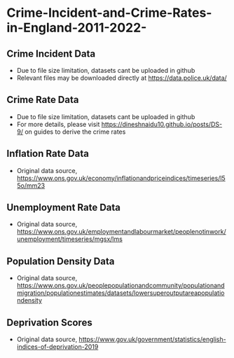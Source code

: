# Crime-Incident-and-Crime-Rates-in-England-2011-2022-

## Crime Incident Data
- Due to file size limitation, datasets cant be uploaded in github
- Relevant files may be downloaded directly at https://data.police.uk/data/

## Crime Rate Data
- Due to file size limitation, datasets cant be uploaded in github
- For more details, please visit https://dineshnaidu10.github.io/posts/DS-9/ on guides to derive the crime rates

## Inflation Rate Data
- Original data source, https://www.ons.gov.uk/economy/inflationandpriceindices/timeseries/l55o/mm23

## Unemployment Rate Data
- Original data source, https://www.ons.gov.uk/employmentandlabourmarket/peoplenotinwork/unemployment/timeseries/mgsx/lms

## Population Density Data
- Original data source, https://www.ons.gov.uk/peoplepopulationandcommunity/populationandmigration/populationestimates/datasets/lowersuperoutputareapopulationdensity

## Deprivation Scores
- Original data source, https://www.gov.uk/government/statistics/english-indices-of-deprivation-2019
